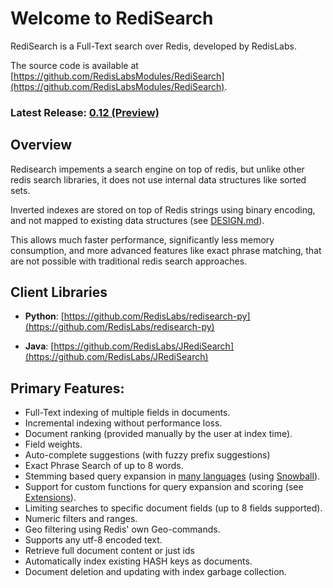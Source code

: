 # Welcome to RediSearch 

RediSearch is a Full-Text search over Redis, developed by RedisLabs. 

The source code is available at [https://github.com/RedisLabsModules/RediSearch](https://github.com/RedisLabsModules/RediSearch).

### Latest Release: [0.12 (Preview)](https://github.com/RedisLabsModules/RediSearch/releases/tag/v0.11)

## Overview

Redisearch impements a search engine on top of redis, but unlike other redis 
search libraries, it does not use internal data structures like sorted sets.

Inverted indexes are stored on top of Redis strings using binary encoding,
and not mapped to existing data structures (see [DESIGN.md](https://github.com/RedisLabsModules/RediSearch/blob/master/docs/DESIGN.md)). 

This allows much faster performance, significantly less memory consumption, and
more advanced features like exact phrase matching, that are not possible with 
traditional redis search approaches. 

## Client Libraries

* **Python**: [https://github.com/RedisLabs/redisearch-py](https://github.com/RedisLabs/redisearch-py)

* **Java**: [https://github.com/RedisLabs/JRediSearch](https://github.com/RedisLabs/JRediSearch)

## Primary Features:

* Full-Text indexing of multiple fields in documents.
* Incremental indexing without performance loss.
* Document ranking (provided manually by the user at index time).
* Field weights.
* Auto-complete suggestions (with fuzzy prefix suggestions)
* Exact Phrase Search of up to 8 words.
* Stemming based query expansion in [many languages](/Stemming/) (using [Snowball](http://snowballstem.org/)).
* Support for custom functions for query expansion and scoring (see [Extensions](/Extensions)).
* Limiting searches to specific document fields (up to 8 fields supported).
* Numeric filters and ranges.
* Geo filtering using Redis' own Geo-commands. 
* Supports any utf-8 encoded text.
* Retrieve full document content or just ids
* Automatically index existing HASH keys as documents.
* Document deletion and updating with index garbage collection.


